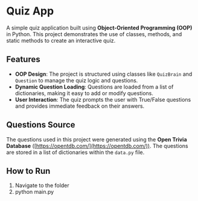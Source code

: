 # Quiz App

A simple quiz application built using **Object-Oriented Programming (OOP)** in Python. This project demonstrates the use of classes, methods, and static methods to create an interactive quiz.

## Features
- **OOP Design**: The project is structured using classes like `QuizBrain` and `Question` to manage the quiz logic and questions.
- **Dynamic Question Loading**: Questions are loaded from a list of dictionaries, making it easy to add or modify questions.
- **User Interaction**: The quiz prompts the user with True/False questions and provides immediate feedback on their answers.

## Questions Source
The questions used in this project were generated using the **Open Trivia Database** ([https://opentdb.com/](https://opentdb.com/)). The questions are stored in a list of dictionaries within the `data.py` file.

## How to Run
1. Navigate to the folder
2. python main.py